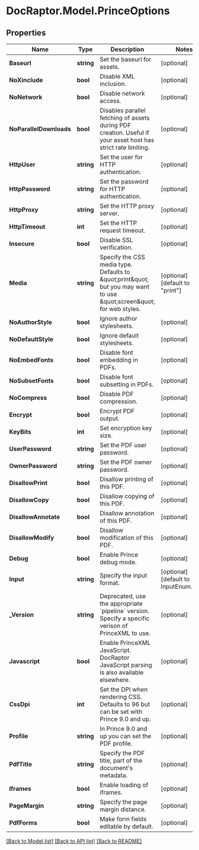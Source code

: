 
# DocRaptor.Model.PrinceOptions

## Properties

Name | Type | Description | Notes
------------ | ------------- | ------------- | -------------
**Baseurl** | **string** | Set the baseurl for assets. | [optional] 
**NoXinclude** | **bool** | Disable XML inclusion. | [optional] 
**NoNetwork** | **bool** | Disable network access. | [optional] 
**NoParallelDownloads** | **bool** | Disables parallel fetching of assets during PDF creation. Useful if your asset host has strict rate limiting. | [optional] 
**HttpUser** | **string** | Set the user for HTTP authentication. | [optional] 
**HttpPassword** | **string** | Set the password for HTTP authentication. | [optional] 
**HttpProxy** | **string** | Set the HTTP proxy server. | [optional] 
**HttpTimeout** | **int** | Set the HTTP request timeout. | [optional] 
**Insecure** | **bool** | Disable SSL verification. | [optional] 
**Media** | **string** | Specify the CSS media type. Defaults to \&quot;print\&quot; but you may want to use \&quot;screen\&quot; for web styles. | [optional] [default to "print"]
**NoAuthorStyle** | **bool** | Ignore author stylesheets. | [optional] 
**NoDefaultStyle** | **bool** | Ignore default stylesheets. | [optional] 
**NoEmbedFonts** | **bool** | Disable font embedding in PDFs. | [optional] 
**NoSubsetFonts** | **bool** | Disable font subsetting in PDFs. | [optional] 
**NoCompress** | **bool** | Disable PDF compression. | [optional] 
**Encrypt** | **bool** | Encrypt PDF output. | [optional] 
**KeyBits** | **int** | Set encryption key size. | [optional] 
**UserPassword** | **string** | Set the PDF user password. | [optional] 
**OwnerPassword** | **string** | Set the PDF owner password. | [optional] 
**DisallowPrint** | **bool** | Disallow printing of this PDF. | [optional] 
**DisallowCopy** | **bool** | Disallow copying of this PDF. | [optional] 
**DisallowAnnotate** | **bool** | Disallow annotation of this PDF. | [optional] 
**DisallowModify** | **bool** | Disallow modification of this PDF. | [optional] 
**Debug** | **bool** | Enable Prince debug mode. | [optional] 
**Input** | **string** | Specify the input format. | [optional] [default to InputEnum.Html]
**_Version** | **string** | Deprecated, use the appropriate &#x60;pipeline&#x60; version. Specify a specific verison of PrinceXML to use. | [optional] 
**Javascript** | **bool** | Enable PrinceXML JavaScript. DocRaptor JavaScript parsing is also available elsewhere. | [optional] 
**CssDpi** | **int** | Set the DPI when rendering CSS. Defaults to 96 but can be set with Prince 9.0 and up. | [optional] 
**Profile** | **string** | In Prince 9.0 and up you can set the PDF profile. | [optional] 
**PdfTitle** | **string** | Specify the PDF title, part of the document&#39;s metadata. | [optional] 
**Iframes** | **bool** | Enable loading of iframes. | [optional] 
**PageMargin** | **string** | Specify the page margin distance. | [optional] 
**PdfForms** | **bool** | Make form fields editable by default. | [optional] 

[[Back to Model list]](../README.md#documentation-for-models)
[[Back to API list]](../README.md#documentation-for-api-endpoints)
[[Back to README]](../README.md)

